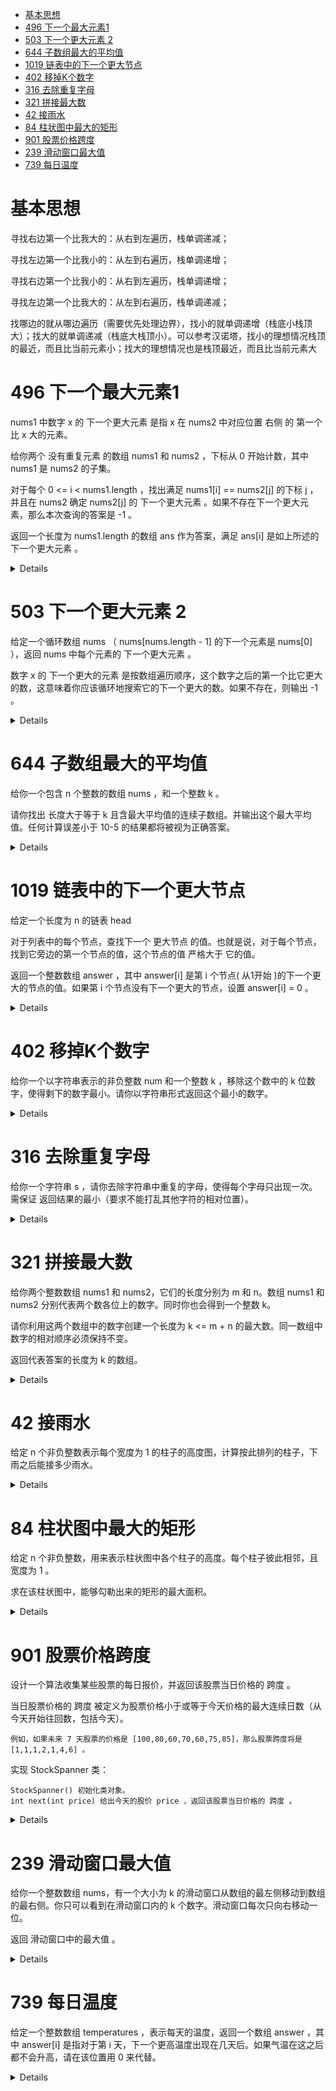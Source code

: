 <!--toc:start-->
- [基本思想](#基本思想)
- [496 下一个最大元素1](#496-下一个最大元素1)
- [503 下一个更大元素 2](#503-下一个更大元素-2)
- [644 子数组最大的平均值](#644-子数组最大的平均值)
- [1019 链表中的下一个更大节点](#1019-链表中的下一个更大节点)
- [402 移掉K个数字](#402-移掉k个数字)
- [316 去除重复字母](#316-去除重复字母)
- [321 拼接最大数](#321-拼接最大数)
- [42 接雨水](#42-接雨水)
- [84 柱状图中最大的矩形](#84-柱状图中最大的矩形)
- [901 股票价格跨度](#901-股票价格跨度)
- [239 滑动窗口最大值](#239-滑动窗口最大值)
- [739 每日温度](#739-每日温度)
<!--toc:end-->

# 基本思想

寻找右边第一个比我大的：从右到左遍历，栈单调递减；

寻找左边第一个比我小的：从左到右遍历，栈单调递增；

寻找右边第一个比我小的：从右到左遍历，栈单调递增；

寻找左边第一个比我大的：从左到右遍历，栈单调递减；

找哪边的就从哪边遍历（需要优先处理边界），找小的就单调递增（栈底小栈顶大）；找大的就单调递减（栈底大栈顶小）。可以参考汉诺塔，找小的理想情况栈顶的最近，而且比当前元素小；找大的理想情况也是栈顶最近，而且比当前元素大

# 496 下一个最大元素1

nums1 中数字 x 的 下一个更大元素 是指 x 在 nums2 中对应位置 右侧 的 第一个 比 x 大的元素。

给你两个 没有重复元素 的数组 nums1 和 nums2 ，下标从 0 开始计数，其中nums1 是 nums2 的子集。

对于每个 0 <= i < nums1.length ，找出满足 nums1[i] == nums2[j] 的下标 j ，并且在 nums2 确定 nums2[j] 的 下一个更大元素 。如果不存在下一个更大元素，那么本次查询的答案是 -1 。

返回一个长度为 nums1.length 的数组 ans 作为答案，满足 ans[i] 是如上所述的 下一个更大元素 。

<details>

```cpp
class Solution {
public:
    vector<int> nextGreaterElement(vector<int>& nums1, vector<int>& nums2) {
        unordered_map<int, int> nums1_to_index;
        for (int i = 0; i < nums1.size(); i++) {
            nums1_to_index[nums1[i]] = i;
        }
        int n = nums1.size();
        vector<int> ans(n, -1);
        stack<int> inc_stack;
        for (auto x : nums2) {
            while (!inc_stack.empty() && inc_stack.top() < x) {
                ans[nums1_to_index[inc_stack.top()]] = x;
                inc_stack.pop();
            }
            if (nums1_to_index.contains(x)) {
                inc_stack.emplace(x);
            }
        }
        return ans;
    }
};
```

</details>

# 503 下一个更大元素 2

给定一个循环数组 nums （ nums[nums.length - 1] 的下一个元素是 nums[0] ），返回 nums 中每个元素的 下一个更大元素 。

数字 x 的 下一个更大的元素 是按数组遍历顺序，这个数字之后的第一个比它更大的数，这意味着你应该循环地搜索它的下一个更大的数。如果不存在，则输出 -1 。

<details>

```cpp
class Solution {
public:
    vector<int> nextGreaterElements(vector<int>& nums) {
        int n=nums.size();
        vector<int> ans(n,-1);
        stack<int> st;
        for(int i=0;i<2*n;i++){
            int x=nums[i%n];
            while(!st.empty()&&x>nums[st.top()]){
                ans[st.top()]=x;
                st.pop();
            }
            if(i<n){
                st.push(i);
            }
        }
        return ans;
    }
};
```

</details>

# 644 子数组最大的平均值

给你一个包含 n 个整数的数组 nums ，和一个整数 k 。

请你找出 长度大于等于 k 且含最大平均值的连续子数组。并输出这个最大平均值。任何计算误差小于 10-5 的结果都将被视为正确答案。

<details>

```cpp
class Solution {
public:
   double findMaxAverage(std::vector<int>& nums, int k) {
        // (count, sum)
        std::deque<std::pair<int, long long>> stack;
        long long st = 0;
        int N = nums.size();
        // Sum first k elements
        for (int i = 0; i < k; ++i) {
            st += nums[i];
        }
        double ans = static_cast<double>(st) / k;
        int ct = k;
        for (int i = 1; i <= N - k; ++i) {
            // Slide the window by adding new element and subtracting old one
            st += nums[i + k - 1];
            ct += 1;
            long long s1 = nums[i - 1];
            int c1 = 1;
            // S0 / C0 >= S1 / C1
            while (!stack.empty() && stack.back().second * c1 >= s1 * stack.back().first) {
                auto [c0, s0] = stack.back();
                stack.pop_back();
                c1 += c0;
                s1 += s0;
            }
            stack.push_back({c1, s1});
            // S0 / C0 <= st / ct
            while (!stack.empty() && stack.front().second * ct <= st * stack.front().first) {
                auto [c0, s0] = stack.front();
                stack.pop_front();
                ct -= c0;
                st -= s0;
            }
            ans = std::max(ans, static_cast<double>(st) / ct);
        }
        return ans;
    }
};
```

</details>

# 1019 链表中的下一个更大节点

给定一个长度为 n 的链表 head

对于列表中的每个节点，查找下一个 更大节点 的值。也就是说，对于每个节点，找到它旁边的第一个节点的值，这个节点的值 严格大于 它的值。

返回一个整数数组 answer ，其中 answer[i] 是第 i 个节点( 从1开始 )的下一个更大的节点的值。如果第 i 个节点没有下一个更大的节点，设置 answer[i] = 0 。

<details>

```cpp
class Solution {
public:
    vector<int> nextLargerNodes(ListNode* head) {
        auto reverse=[&](ListNode *node){
            ListNode *prev=nullptr;
            auto cur=node;
            while(cur){
                auto nxt=cur->next;
                cur->next=prev;
                prev=cur;
                cur=nxt;
            }
            return prev;
        };
        auto rev=reverse(head);
        vector<int> ans;
        stack<int> st;
        for(auto cur=rev;cur;cur=cur->next){
            while(!st.empty() && cur->val>=st.top()){
                st.pop();
            }
            ans.push_back(st.empty()?0:st.top());
            st.push(cur->val);
        }
        ::reverse(ans.begin(),ans.end());
        return ans;
    }
};
```

</details>

# 402 移掉K个数字

给你一个以字符串表示的非负整数 num 和一个整数 k ，移除这个数中的 k 位数字，使得剩下的数字最小。请你以字符串形式返回这个最小的数字。

<details>

```cpp
class Solution {
public:
    string removeKdigits(string num, int k) {
        vector<char> s;
        int remain=num.length()-k;
        for(auto ch:num){
            while(k && s.size() && s.back()>ch){
                s.pop_back();
                k-=1;
            }
            s.push_back(ch);
        }
        for(;k>0;--k){
            s.pop_back();
        }
        string ans="";
        bool isLeadingZero=true;
        for(auto ch:s){
            if(isLeadingZero && ch=='0') continue;
            isLeadingZero=false;
            ans+=ch;
        }
        return ans==""?"0":ans;
    }
};
```

</details>

# 316 去除重复字母

给你一个字符串 s ，请你去除字符串中重复的字母，使得每个字母只出现一次。需保证 返回结果的最小（要求不能打乱其他字符的相对位置）。

<details>

```cpp
class Solution {
public:
    string removeDuplicateLetters(string s) {
        array<int, 26> left, in_ans;
        for (auto c : s) {
            left[c - 'a']++;
        }
        string ans;
        for (auto ch : s) {
            left[ch - 'a']--;
            if (in_ans[ch - 'a']) {
                continue;
            }
            while (ans.size() && ch < ans.back() && left[ans.back() - 'a']) {
                in_ans[ans.back() - 'a'] = false;
                ans.pop_back();
            }
            ans += ch;
            in_ans[ch - 'a'] = true;
        }
        return ans;
    }
};
```

</details>

# 321 拼接最大数

给你两个整数数组 nums1 和 nums2，它们的长度分别为 m 和 n。数组 nums1 和 nums2 分别代表两个数各位上的数字。同时你也会得到一个整数 k。

请你利用这两个数组中的数字创建一个长度为 k <= m + n 的最大数。同一数组中数字的相对顺序必须保持不变。

返回代表答案的长度为 k 的数组。

<details>

```cpp
class Solution {
public:
    vector<int> maxNumber(vector<int>& nums1, vector<int>& nums2, int k) {
        int n = nums1.size();
        int m = nums2.size();
        vector<int> ans(k, 0);
        int start = max(0, k - m), end = min(k, n);
        for (int i = start; i <= end; i++) {
            auto s1 = MaxSubseq(nums1, i);
            auto s2 = MaxSubseq(nums2, k - i);
            auto curMax = merge(s1, s2);
            if (compare(curMax, 0, ans, 0)>0) {
                ans.swap(curMax);
            }
        }
        return ans;
    }
    vector<int> MaxSubseq(vector<int>& nums, int k) {
        int len = nums.size();
        vector<int> st(k, 0);
        int top = -1;
        int remain = len - k;
        for (int i = 0; i < len; i++) {
            int num = nums[i];
            while (top >= 0 && st[top] < num && remain > 0) {
                top--;
                remain--;
            }
            if (top < k - 1) {
                st[++top] = num;
            } else {
                remain--;
            }
        }
        return st;
    }
    vector<int> merge(vector<int>& s1, vector<int>& s2) {
        int x = s1.size();
        int y = s2.size();
        if (x == 0) {
            return s2;
        }
        if (y == 0) {
            return s1;
        }
        int mergeLength = x + y;
        vector<int> merged(mergeLength, 0);
        int i1 = 0, i2 = 0;
        for (int i = 0; i < mergeLength; i++) {
            if (compare(s1, i1, s2, i2) > 0) {
                merged[i] = s1[i1];
                i1++;
            } else {
                merged[i] = s2[i2];
                i2++;
            }
        }
        return merged;
    }
    int compare(vector<int>& s1, int index1, vector<int>& s2, int index2) {
        int x = s1.size();
        int y = s2.size();
        while (index1 < x && index2 < y) {
            int diff = s1[index1] - s2[index2];
            if (diff != 0) {
                return diff;
            }
            index1++;
            index2++;
        }
        return (x - index1) - (y - index2);
    }
};
```

</details>

# 42 接雨水

给定 n 个非负整数表示每个宽度为 1 的柱子的高度图，计算按此排列的柱子，下雨之后能接多少雨水。

<details>

从左到右遍历数组，遍历到下标 i 时，如果栈内至少有两个元素，记栈顶元素为 top，top 的下面一个元素是 left，则一定有 height[left]≥height[top]。如果 height[i]>height[top]，则得到一个可以接雨水的区域，该区域的宽度是 i−left−1，高度是 min(height[left],height[i])−height[top]，根据宽度和高度即可计算得到该区域能接的雨水量。

为了得到 left，需要将 top 出栈。在对 top 计算能接的雨水量之后，left 变成新的 top，重复上述操作，直到栈变为空，或者栈顶下标对应的 height 中的元素大于或等于 height[i]。

在对下标 i 处计算能接的雨水量之后，将 i 入栈，继续遍历后面的下标，计算能接的雨水量。遍历结束之后即可得到能接的雨水总量。

```cpp
class Solution {
public:
    int trap(vector<int>& height) {
        int ans=0;
        stack<int> stk;
        int n=height.size();
        for(int i=0;i<n;i++){
            while(!stk.empty() && height[i]>height[stk.top()]){
                int top=stk.top();
                stk.pop();
                if(stk.empty()){
                    break;
                }
                int left=stk.top();
                int currWidth=i-left-1;
                int currHeight=min(height[left],height[i])-height[top];
                ans+=currWidth*currHeight;
            }
            stk.push(i);
        }
        return ans;
    }
};
```

</details>

# 84 柱状图中最大的矩形

给定 n 个非负整数，用来表示柱状图中各个柱子的高度。每个柱子彼此相邻，且宽度为 1 。

求在该柱状图中，能够勾勒出来的矩形的最大面积。

<details>

```cpp
class Solution {
public:
    int largestRectangleArea(vector<int>& heights) {
        int n=heights.size();
        vector<int> left(n);
        stack<int> mono_stack;
        for(int i=0;i<n;i++){
            while(!mono_stack.empty()&&heights[mono_stack.top()]>=heights[i]){
                mono_stack.pop();
            }
            left[i]=(mono_stack.empty()?-1:mono_stack.top());
            mono_stack.push(i);
        }
        mono_stack=stack<int>();
        vector<int> right(n);
        for(int i=n-1;i>=0;--i){
            while(!mono_stack.empty() && heights[mono_stack.top()]>=heights[i]){
                mono_stack.pop();
            }
            right[i]=(mono_stack.empty()?n:mono_stack.top());
            mono_stack.push(i);
        }
        int ans=0;
        for(int i=0;i<n;i++){
            ans=max(ans,(right[i]-left[i]-1)*heights[i]);
        }
        return ans;
    }
};
```

</details>

# 901 股票价格跨度

设计一个算法收集某些股票的每日报价，并返回该股票当日价格的 跨度 。

当日股票价格的 跨度 被定义为股票价格小于或等于今天价格的最大连续日数（从今天开始往回数，包括今天）。

    例如，如果未来 7 天股票的价格是 [100,80,60,70,60,75,85]，那么股票跨度将是 [1,1,1,2,1,4,6] 。

实现 StockSpanner 类：

    StockSpanner() 初始化类对象。
    int next(int price) 给出今天的股价 price ，返回该股票当日价格的 跨度 。

<details>

看到这种单调有序就必须想到单调栈。

```cpp
class StockSpanner {
    stack<pair<int,int>> st;
    vector<int> num;
public:
    StockSpanner() {
        st.emplace(-1,INT_MAX);
    }

    int next(int price) {
        int size=num.size();
        num.push_back(price);
        while(!st.empty()&&st.top().second<=price){
            st.pop();
        }
        int ans=size-st.top().first;
        st.emplace(size,price);
        return ans;
    }
};
```

优化版本：

```cpp
class StockSpanner {
    stack<pair<int,int>> st;
    vector<int> num;
public:
    StockSpanner() {
        st.emplace(-1,INT_MAX);
    }

    int next(int price) {
        int size=num.size();
        num.push_back(price);
        while(!st.empty()&&st.top().second<=price){
            st.pop();
        }
        int ans=size-st.top().first;
        st.emplace(size,price);
        return ans;
    }
};
```

</details>

# 239 滑动窗口最大值

给你一个整数数组 nums，有一个大小为 k 的滑动窗口从数组的最左侧移动到数组的最右侧。你只可以看到在滑动窗口内的 k 个数字。滑动窗口每次只向右移动一位。

返回 滑动窗口中的最大值 。

<details>

```cpp
class Solution {
public:
    vector<int> maxSlidingWindow(vector<int>& nums, int k) {
        vector<int> ans;
        deque<int> q;
        for(int i=0;i<nums.size();i++){
            while(q.size()&&nums[q.back()]<=nums[i]){
                q.pop_back();
            }
            q.push_back(i);
            while(i-q.front()>=k){
                q.pop_front();
            }
            if(i>=k-1){
                ans.emplace_back(nums[q.front()]);
            }
        }
        return ans;
    }
};
```

</details>

# 739 每日温度

给定一个整数数组 temperatures ，表示每天的温度，返回一个数组 answer ，其中 answer[i] 是指对于第 i 天，下一个更高温度出现在几天后。如果气温在这之后都不会升高，请在该位置用 0 来代替。

<details>

```cpp
class Solution {
public:
    vector<int> dailyTemperatures(vector<int>& temperatures) {
        stack<int> st;
        int n=temperatures.size();
        vector<int> ans(n);
        for(int i=0;i<n;i++){
            while(!st.empty() && temperatures[i]>temperatures[st.top()]){
                int prevIndex=st.top();
                ans[prevIndex]=i-prevIndex;
                st.pop();
            }
            st.push(i);
        }
        return ans;
    }
};
```

</details>
